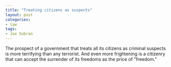 ```yaml
---
title: "Treating citizens as suspects"
layout: post
categories:
- law
tags:
- Joe Sobran
---
```


The prospect of a government that treats all its citizens as criminal suspects is more terrifying than any terrorist. And even more frightening is a citizenry that can accept the surrender of its freedoms as the price of "freedom."
